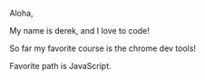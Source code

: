 Aloha,

My name is derek, and I love to code!


So far my favorite course is the chrome dev tools!

Favorite path is JavaScript.
